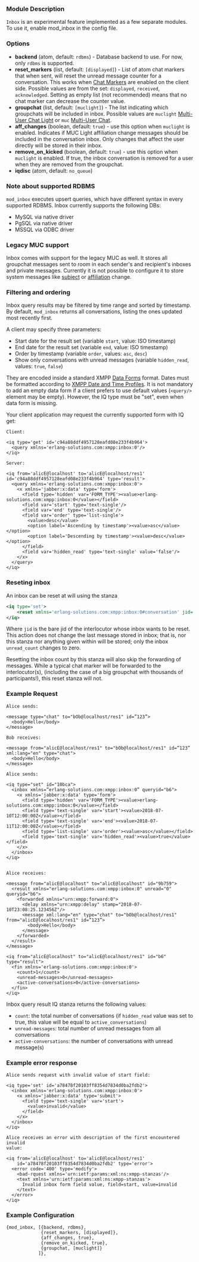 ### Module Description

`Inbox` is an experimental feature implemented as a few separate modules.
To use it, enable mod\_inbox in the config file.

### Options

* **backend** (atom, default: `rdbms`) - Database backend to use. For now, only `rdbms` is supported.
* **reset_markers** (list, default: `[displayed]`) - List of atom chat markers that when sent, will reset the unread message counter for a conversation.
This works when [Chat Markers](https://xmpp.org/extensions/xep-0333.html) are enabled on the client side.
Possible values are from the set: `displayed`, `received`, `acknowledged`. Setting as empty list (not recommended) means that no chat marker can decrease the counter value.
* **groupchat** (list, default: `[muclight]`) - The list indicating which groupchats will be included in inbox.
Possible values are `muclight` [Multi-User Chat Light](https://xmpp.org/extensions/inbox/muc-light.html) or `muc` [Multi-User Chat](https://xmpp.org/extensions/xep-0045.html).
* **aff_changes** (boolean, default: `true`) - use this option when `muclight` is enabled.
Indicates if MUC Light affiliation change messages should be included in the conversation inbox.
Only changes that affect the user directly will be stored in their inbox.
* **remove_on_kicked** (boolean, default: `true`) - use this option when `muclight` is enabled.
If true, the inbox conversation is removed for a user when they are removed from the groupchat.
* **iqdisc** (atom, default: `no_queue`)

### Note about supported RDBMS

`mod_inbox` executes upsert queries, which have different syntax in every supported RDBMS.
Inbox currently supports the following DBs:

* MySQL via native driver
* PgSQL via native driver
* MSSQL via ODBC driver

### Legacy MUC support
Inbox comes with support for the legacy MUC as well. It stores all groupchat messages sent to
room in each sender's and recipient's inboxes and private messages. Currently it is not possible to
configure it to store system messages like [subject](https://xmpp.org/extensions/xep-0045.html#enter-subject) 
or [affiliation](https://xmpp.org/extensions/xep-0045.html#affil) change.

### Filtering and ordering

Inbox query results may be filtered by time range and sorted by timestamp.
By default, `mod_inbox` returns all conversations, listing the ones updated most recently first.

A client may specify three parameters:

* Start date for the result set (variable `start`, value: ISO timestamp)
* End date for the result set (variable `end`, value: ISO timestamp)
* Order by timestamp (variable `order`, values: `asc`, `desc`)
* Show only conversations with unread messages (variable `hidden_read`,
  values: `true`, `false`)

They are encoded inside a standard XMPP [Data Forms](https://xmpp.org/extensions/xep-0004.html) format.
Dates must be formatted according to [XMPP Date and Time Profiles](https://xmpp.org/extensions/xep-0082.html).
It is not mandatory to add an empty data form if a client prefers to use default values (`<query/>` element may be empty).
However, the IQ type must be "set", even when data form is missing.

Your client application may request the currently supported form with IQ get:

```
Client:

<iq type='get' id='c94a88ddf4957128eafd08e233f4b964'>
  <query xmlns='erlang-solutions.com:xmpp:inbox:0'/>
</iq>

Server:

<iq from='alicE@localhost' to='alicE@localhost/res1' id='c94a88ddf4957128eafd08e233f4b964' type='result'>
  <query xmlns='erlang-solutions.com:xmpp:inbox:0'>
    <x xmlns='jabber:x:data' type='form'>
      <field type='hidden' var='FORM_TYPE'><value>erlang-solutions.com:xmpp:inbox:0</value></field>
      <field var='start' type='text-single'/>
      <field var='end' type='text-single'/>
      <field var='order' type='list-single'>
        <value>desc</value>
        <option label='Ascending by timestamp'><value>asc</value></option>
        <option label='Descending by timestamp'><value>desc</value></option>
      </field>
      <field var='hidden_read' type='text-single' value='false'/>
    </x>
  </query>
</iq>
```

### Reseting inbox

An inbox can be reset at will using the stanza

```xml
<iq type='set'>
    <reset xmlns='erlang-solutions.com:xmpp:inbox:0#conversation' jid='interlocutor_bare_jid'/>
</iq>
```

Where `jid` is the bare jid of the interlocutor whose inbox wants to be reset.
This action does not change the last message stored in inbox; that is, nor this
stanza nor anything given within will be stored; only the inbox `unread_count`
changes to zero.

Resetting the inbox count by this stanza will also skip the forwarding of
messages. While a typical chat marker will be forwarded to the interlocutor(s),
(including the case of a big groupchat with thousands of participants!), this
reset stanza will not.

### Example Request

```
Alice sends:

<message type="chat" to="bOb@localhost/res1" id=”123”>
  <body>Hello</body>
</message>

Bob receives:

<message from="alicE@localhost/res1" to="bOb@localhost/res1" id=“123” xml:lang="en" type="chat">
  <body>Hello</body>
</message>

Alice sends:

<iq type="set" id="10bca">
  <inbox xmlns=”erlang-solutions.com:xmpp:inbox:0” queryid="b6">
    <x xmlns='jabber:x:data' type='form'>
      <field type='hidden' var='FORM_TYPE'><value>erlang-solutions.com:xmpp:inbox:0</value></field>
      <field type='text-single' var='start'><value>2018-07-10T12:00:00Z</value></field>
      <field type='text-single' var='end'><value>2018-07-11T12:00:00Z</value></field>
      <field type='list-single' var='order'><value>asc</value></field>
      <field type='text-single' var='hidden_read'><value>true</value></field>
    </x>
  </inbox>
</iq>


Alice receives:

<message from="alicE@localhost" to="alicE@localhost" id="9b759">
  <result xmlns="erlang-solutions.com:xmpp:inbox:0" unread="0" queryid="b6">
    <forwarded xmlns="urn:xmpp:forward:0">
      <delay xmlns="urn:xmpp:delay" stamp="2018-07-10T23:08:25.123456Z"/>
      <message xml:lang="en" type="chat" to="bOb@localhost/res1" from="alicE@localhost/res1" id=”123”>
        <body>Hello</body>
      </message>
    </forwarded>
  </result>
</message>

<iq from="alicE@localhost" to="alicE@localhost/res1" id="b6" type="result">
  <fin xmlns='erlang-solutions.com:xmpp:inbox:0'>
    <count>1</count>
    <unread-messages>0</unread-messages>
    <active-conversations>0</active-conversations>
  </fin>
</iq>

```


Inbox query result IQ stanza returns the following values:

* `count`: the total number of conversations (if `hidden_read` value was set
  to true, this value will be equal to `active_conversations`)
* `unread-messages`: total number of unread messages from all
  conversations
* `active-conversations`: the number of conversations with unread
  message(s)

### Example error response

```
Alice sends request with invalid value of start field:

<iq type='set' id='a78478f20103ff8354d7834d0ba2fdb2'>
  <inbox xmlns='erlang-solutions.com:xmpp:inbox:0'>
    <x xmlns='jabber:x:data' type='submit'>
      <field type='text-single' var='start'>
        <value>invalid</value>
      </field>
    </x>
  </inbox>
</iq>

Alice receives an error with description of the first encountered invalid
value: 

<iq from='alicE@localhost' to='alicE@localhost/res1'
    id='a78478f20103ff8354d7834d0ba2fdb2' type='error'>
  <error code='400' type='modify'>
    <bad-rquest xmlns='urn:ietf:params:xml:ns:xmpp-stanzas'/>
    <text xmlns='urn:ietf:params:xml:ns:xmpp-stanzas'>
      Invalid inbox form field value, field=start, value=invalid
    </text>
  </error>
</iq>
```

### Example Configuration

```
{mod_inbox, [{backend, rdbms},
             {reset_markers, [displayed]},
             {aff_changes, true},
             {remove_on_kicked, true},
             {groupchat, [muclight]}
            ]},
```

